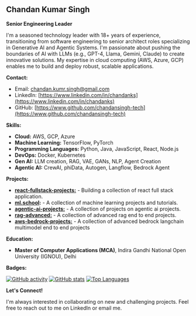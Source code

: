 ## Chandan Kumar Singh

**Senior Engineering Leader**

I'm a seasoned technology leader with 18+ years of experience, transitioning from software engineering to senior architect roles specializing in Generative AI and Agentic Systems. I'm passionate about pushing the boundaries of AI with LLMs (e.g., GPT-4, Llama, Gemini, Claude) to create innovative solutions. My expertise in cloud computing (AWS, Azure, GCP) enables me to build and deploy robust, scalable applications.

**Contact:**

* Email: [chandan.kumr.singh@gmail.com](mailto:chandan.kumr.singh@gmail.com)
* LinkedIn: [https://www.linkedin.com/in/chandanks](https://www.linkedin.com/in/chandanks)
* GitHub: [https://www.github.com/chandansingh-tech](https://www.github.com/chandansingh-tech)

**Skills:**

* **Cloud:** AWS, GCP, Azure
* **Machine Learning:** TensorFlow, PyTorch
* **Programming Languages:** Python, Java, JavaScript, React, Node.js
* **DevOps:** Docker, Kubernetes
* **Gen AI:**  LLM creation, RAG, VAE, GANs, NLP, Agent Creation
* **Agentic AI:**  CrewAI, phiData, Autogen, Langflow, Bedrock Agent


**Projects:**

* **[react-fullstack-projects:](https://github.com/chandansingh-tech/react-fullstack-projects)** - Building a collection of react full stack application.
* **[ml.school](https://github.com/chandansingh-tech/ml.school):** - A collection of machine learning projects and tutorials.
* **[agentic-ai-projects:](https://github.com/chandansingh-tech/agentic-ai-projects)** - A collection of projects on agentic ai projects.
* **[rag-advanced:](https://github.com/chandansingh-tech/rag-advanced/tree/main)** - A collection of advanced rag end to end projects.
* **[aws-bedrock-projects:](https://github.com/chandansingh-tech/aws-bedrock-projects)** - A collection of advanced bedrock langchain multimodel end to end projects

**Education:**

* **Master of Computer Applications (MCA)**, Indira Gandhi National Open University (IGNOU), Delhi

**Badges:**

[![GitHub activity](https://github-readme-activity-graph.vercel.app/graph?username=chandansingh-tech&bg_color=1c1917&color=ffffff&line=0891b2&point=ffffff&area_color=1c1917&area=true&hide_border=true&custom_title=GitHub%20Commits%20Graph)](https://github.com/chandansingh-tech)
[![GitHub stats](https://github-readme-stats.vercel.app/api?username=chandansingh-tech&show_icons=true&hide=&count_private=true&title_color=0891b2&text_color=ffffff&icon_color=0891b2&bg_color=1c1917&hide_border=true&show_icons=true)](https://github.com/chandansingh-tech)
[![Top Languages](https://github-readme-stats.vercel.app/api/top-langs/?username=chandansingh-tech&langs_count=10&title_color=0891b2&text_color=ffffff&icon_color=0891b2&bg_color=1c1917&hide_border=true&locale=en&custom_title=Top%20%Languages)](https://github-com/chandansingh-tech)

**Let's Connect!**

I'm always interested in collaborating on new and challenging projects. Feel free to reach out to me on LinkedIn or email me.

